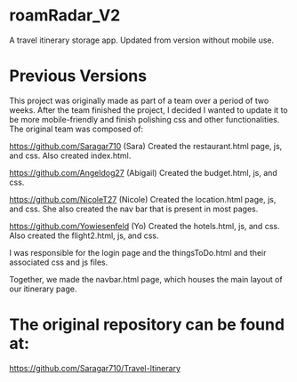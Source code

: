 # roamRadar_V2
A travel itinerary storage app. Updated from version without mobile use.

# Previous Versions 
This project was originally made as part of a team over a period of two weeks. After the team finished the project, I decided I wanted to update it to be more mobile-friendly and finish polishing css and other functionalities. The original team was composed of:

https://github.com/Saragar710 (Sara)
Created the restaurant.html page, js, and css. Also created index.html.

https://github.com/Angeldog27 (Abigail)
Created the budget.html, js, and css.

https://github.com/NicoleT27 (Nicole)
Created the location.html page, js, and css. She also created the nav bar that is present in most pages.

https://github.com/Yowiesenfeld (Yo)
Created the hotels.html, js, and css. Also created the flight2.html, js, and css.

I was responsible for the login page and the thingsToDo.html and their associated css and js files.

Together, we made the navbar.html page, which houses the main layout of our itinerary page. 

# The original repository can be found at:
https://github.com/Saragar710/Travel-Itinerary

